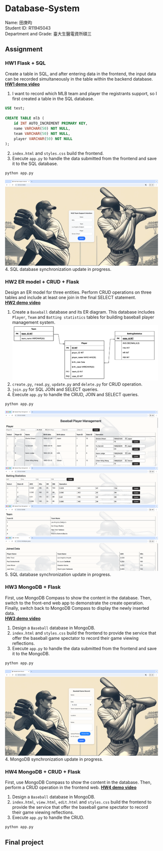 # Database-System
Name: 田庚昀  
Student ID: R11945043  
Department and Grade: 臺大生醫電資所碩三  
## Assignment
### HW1 Flask + SQL
Create a table in SQL, and after entering data in the frontend, the input data can be recorded simultaneously in the table within the backend database.  
[**HW1 demo video**](https://www.youtube.com/watch?v=dMZsB5H3GRw)  
1. I want to record which MLB team and player the registrants support, so I first created a table in the SQL database.
```sql
USE test;

CREATE TABLE mlb (
    id INT AUTO_INCREMENT PRIMARY KEY,
    name VARCHAR(50) NOT NULL,
    team VARCHAR(50) NOT NULL,
    player VARCHAR(50) NOT NULL
);
```
2. `index.html` and `styles.css` build the frontend.
3. Execute `app.py` to handle the data submitted from the frontend and save it to the SQL database.  
```bash
python app.py
```
![images](https://github.com/GengYunTien/Database-System/blob/main/images/hw1_web.png)
4. SQL database synchronization update in progress.
### HW2 ER model + CRUD + Flask
Design an ER model for three entities. Perform CRUD operations on three tables and include at least one join in the final SELECT statement.  
[**HW2 demo video**](https://youtu.be/e3vzn5QgC_8)  
1. Create a `Baseball` database and its ER diagram. This database includes `Player`, `Team` and `Batting statistics` tables for building baseball player management system.  
![images](https://github.com/GengYunTien/Database-System/blob/main/images/ERD.png)  
2. `create.py`, `read.py`, `update.py` and `delete.py` for CRUD operation.  
3. `join.py` for SQL JOIN and SELECT queries.  
4. Execute `app.py` to handle the CRUD, JOIN and SELECT queries.
```bash
python app.py
```
![images](https://github.com/GengYunTien/Database-System/blob/main/images/hw2_web_1.png)  
![images](https://github.com/GengYunTien/Database-System/blob/main/images/hw2_web_2.png)  
![images](https://github.com/GengYunTien/Database-System/blob/main/images/hw2_web_3.png)  
![images](https://github.com/GengYunTien/Database-System/blob/main/images/hw2_web_4.png)  
5. SQL database synchronization update in progress.
### HW3 MongoDB + Flask
First, use MongoDB Compass to show the content in the database. Then, switch to the front-end web app to demonstrate the create operation. Finally, switch back to MongoDB Compass to display the newly inserted data.  
[**HW3 demo video**](https://www.youtube.com/watch?v=-epHmxeMLyc)  
1. Design a `Baseball` database in MongoDB.
2. `index.html` and `styles.css` build the frontend to provide the service that offer the baseball game spectator to record their game viewing reflections.
3. Execute `app.py` to handle the data submitted from the frontend and save it to the MongoDB.  
```bash
python app.py
```
![images](https://github.com/GengYunTien/Database-System/blob/main/images/hw3_web_1.png)
4. MongoDB synchronization update in progress.
### HW4 MongoDB + CRUD + Flask
First, use MongoDB Compass to show the content in the database. Then, perform a CRUD operation in the frontend web.
[**HW4 demo video**](https://youtu.be/TOfzC6-55Lk)  
1. Design a `Baseball` database in MongoDB.
2. `index.html`, `view.html`, `edit.html` and `styles.css` build the frontend to provide the service that offer the baseball game spectator to record their game viewing reflections.
3. Execute `app.py` to handle the CRUD.
```bash
python app.py
```

## Final project

